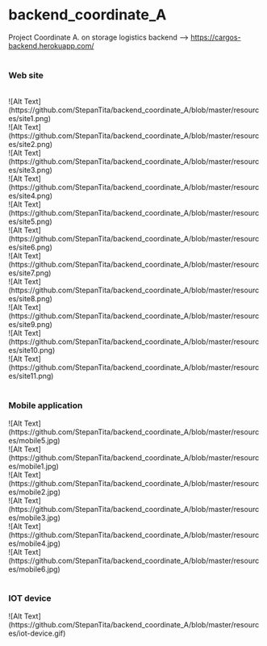 # backend_coordinate_A
Project Coordinate A. on storage logistics backend --> https://cargos-backend.herokuapp.com/ <br>
<br>
<h3>Web site</h3><br>
![Alt Text](https://github.com/StepanTita/backend_coordinate_A/blob/master/resources/site1.png)<br>
![Alt Text](https://github.com/StepanTita/backend_coordinate_A/blob/master/resources/site2.png)<br>
![Alt Text](https://github.com/StepanTita/backend_coordinate_A/blob/master/resources/site3.png)<br>
![Alt Text](https://github.com/StepanTita/backend_coordinate_A/blob/master/resources/site4.png)<br>
![Alt Text](https://github.com/StepanTita/backend_coordinate_A/blob/master/resources/site5.png)<br>
![Alt Text](https://github.com/StepanTita/backend_coordinate_A/blob/master/resources/site6.png)<br>
![Alt Text](https://github.com/StepanTita/backend_coordinate_A/blob/master/resources/site7.png)<br>
![Alt Text](https://github.com/StepanTita/backend_coordinate_A/blob/master/resources/site8.png)<br>
![Alt Text](https://github.com/StepanTita/backend_coordinate_A/blob/master/resources/site9.png)<br>
![Alt Text](https://github.com/StepanTita/backend_coordinate_A/blob/master/resources/site10.png)<br>
![Alt Text](https://github.com/StepanTita/backend_coordinate_A/blob/master/resources/site11.png)<br>
<br>
<h3>Mobile application</h3>
![Alt Text](https://github.com/StepanTita/backend_coordinate_A/blob/master/resources/mobile5.jpg)<br>
![Alt Text](https://github.com/StepanTita/backend_coordinate_A/blob/master/resources/mobile1.jpg)<br>
![Alt Text](https://github.com/StepanTita/backend_coordinate_A/blob/master/resources/mobile2.jpg)<br>
![Alt Text](https://github.com/StepanTita/backend_coordinate_A/blob/master/resources/mobile3.jpg)<br>
![Alt Text](https://github.com/StepanTita/backend_coordinate_A/blob/master/resources/mobile4.jpg)<br>
![Alt Text](https://github.com/StepanTita/backend_coordinate_A/blob/master/resources/mobile6.jpg)<br>
<br>
<h3>IOT device</h3>
![Alt Text](https://github.com/StepanTita/backend_coordinate_A/blob/master/resources/iot-device.gif)<br>
